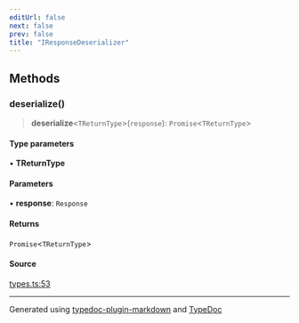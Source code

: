 ```yaml
---
editUrl: false
next: false
prev: false
title: "IResponseDeserializer"
---
```


## Methods

### deserialize()

> **deserialize**\<`TReturnType`\>(`response`): `Promise`\<`TReturnType`\>

#### Type parameters

• **TReturnType**

#### Parameters

• **response**: `Response`

#### Returns

`Promise`\<`TReturnType`\>

#### Source

[types.ts:53](https://github.com/fostertheweb/spotify-web-sdk/blob/9d7441b/src/types.ts#L53)

***

Generated using [typedoc-plugin-markdown](https://www.npmjs.com/package/typedoc-plugin-markdown) and [TypeDoc](https://typedoc.org/)
